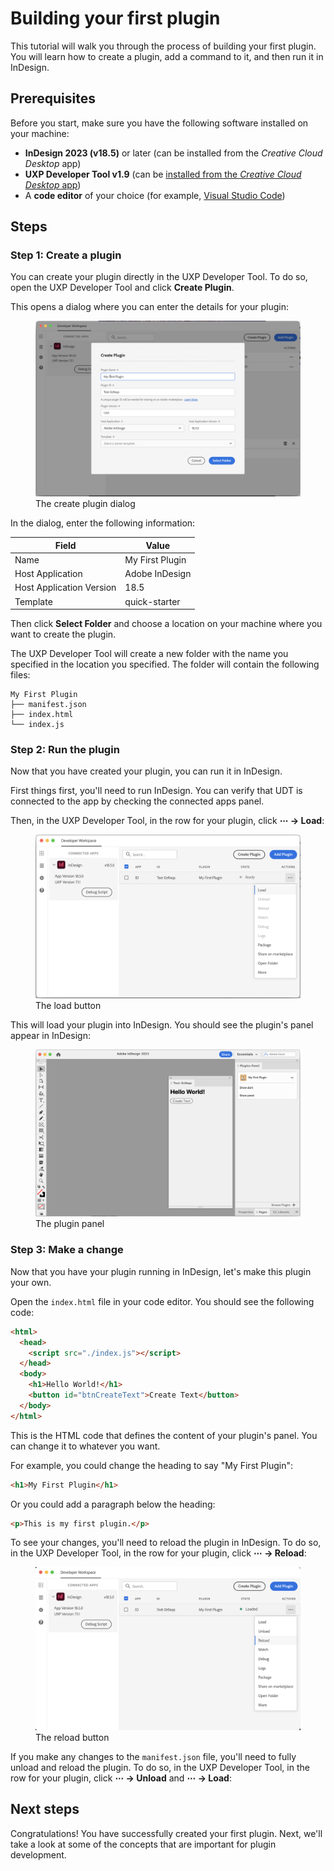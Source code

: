 # Building your first plugin

This tutorial will walk you through the process of building your first plugin. You will learn how to create a plugin, add a command to it, and then run it in InDesign.

## Prerequisites

Before you start, make sure you have the following software installed on your machine:

- **InDesign 2023 (v18.5)** or later (can be installed from the _Creative Cloud Desktop_ app)
- **UXP Developer Tool v1.9** (can be [installed from the _Creative Cloud Desktop_ app](https://creativecloud.adobe.com/apps/download/uxp-developer-tools))
- A **code editor** of your choice (for example, [Visual Studio Code](https://code.visualstudio.com/))

## Steps

### Step 1: Create a plugin

You can create your plugin directly in the UXP Developer Tool. To do so, open the UXP Developer Tool and click **Create Plugin**.

This opens a dialog where you can enter the details for your plugin:

<figure>
  <img src="create-plugin.png" alt="Screenshot of the create plugin dialog" />
  <figcaption>The create plugin dialog</figcaption>
</figure>

In the dialog, enter the following information:

| Field                    | Value             |
|--------------------------|-------------------|
| Name                     | My First Plugin   |
| Host Application         | Adobe InDesign    |
| Host Application Version | 18.5              |
| Template                 | quick-starter     |

Then click **Select Folder** and choose a location on your machine where you want to create the plugin.

The UXP Developer Tool will create a new folder with the name you specified in the location you specified. The folder will contain the following files:

```
My First Plugin
├── manifest.json
├── index.html
└── index.js
```

### Step 2: Run the plugin

Now that you have created your plugin, you can run it in InDesign.

First things first, you'll need to run InDesign. You can verify that UDT is connected to the app by checking the connected apps panel.

Then, in the UXP Developer Tool, in the row for your plugin, click **⋯ &rarr; Load**:

<figure>
  <img src="load-plugin.png" alt="Screenshot of the UXP Developer Tool with the load button highlighted" />
  <figcaption>The load button</figcaption>
</figure>

This will load your plugin into InDesign. You should see the plugin's panel appear in InDesign:

<figure>
  <img src="loaded-plugin.png" alt="Screenshot of InDesign with the plugin panel open" />
  <figcaption>The plugin panel</figcaption>
</figure>

### Step 3: Make a change

Now that you have your plugin running in InDesign, let's make this plugin your own.

Open the `index.html` file in your code editor. You should see the following code:

```html
<html>
  <head>
    <script src="./index.js"></script>
  </head>
  <body>
    <h1>Hello World!</h1>
    <button id="btnCreateText">Create Text</button>
  </body>
</html>
```

This is the HTML code that defines the content of your plugin's panel. You can change it to whatever you want.

For example, you could change the heading to say "My First Plugin":

```html
<h1>My First Plugin</h1>
```

Or you could add a paragraph below the heading:

```html
<p>This is my first plugin.</p>
```

To see your changes, you'll need to reload the plugin in InDesign. To do so, in the UXP Developer Tool, in the row for your plugin, click **⋯ &rarr; Reload**:

<figure>
  <img src="reload-plugin.png" alt="Screenshot of the UXP Developer Tool with the reload button highlighted" />
  <figcaption>The reload button</figcaption>
</figure>

<InlineAlert slots="text" />

If you make any changes to the `manifest.json` file, you'll need to fully unload and reload the plugin. To do so, in the UXP Developer Tool, in the row for your plugin, click **⋯ &rarr; Unload** and **⋯ &rarr; Load**:


## Next steps

Congratulations! You have successfully created your first plugin. Next, we'll take a look at some of the concepts that are important for plugin development.

